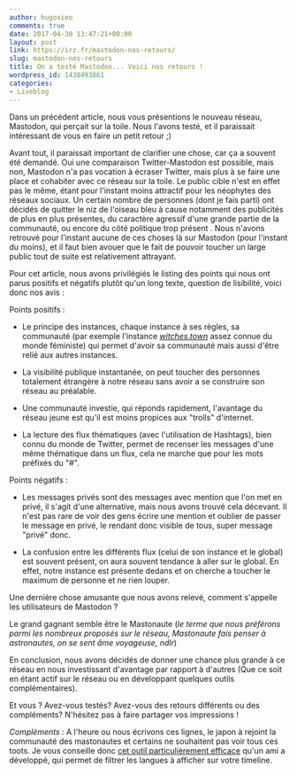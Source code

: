 ```yaml
---
author: hugosieo
comments: true
date: 2017-04-30 13:47:21+00:00
layout: post
link: https://irz.fr/mastodon-nos-retours/
slug: mastodon-nos-retours
title: On a testé Mastodon... Voici nos retours !
wordpress_id: 1438493861
categories:
- Liveblog
---
```


Dans un précédent article, nous vous présentions le nouveau réseau, Mastodon, qui perçait sur la toile. Nous l'avons testé, et il paraissait intéressant de vous en faire un petit retour ;)<!-- more -->

Avant tout, il paraissait important de clarifier une chose, car ça a souvent été demandé. Oui une comparaison Twitter-Mastodon est possible, mais non, Mastodon n'a pas vocation à écraser Twitter, mais plus à se faire une place et cohabiter avec ce réseau sur la toile. Le public cible n'est en effet pas le même, étant pour l'instant moins attractif pour les néophytes des réseaux sociaux. Un certain nombre de personnes (dont je fais parti) ont décidés de quitter le niz de l'oiseau bleu à cause notamment des publicités de plus en plus présentes, du caractère agressif d'une grande partie de la communauté, ou encore du côté politique trop présent . Nous n'avons retrouvé pour l'instant aucune de ces choses là sur Mastodon (pour l'instant du moins), et il faut bien avouer que le fait de pouvoir toucher un large public tout de suite est relativement attrayant.

Pour cet article, nous avons privilégiés le listing des points qui nous ont parus positifs et négatifs plutôt qu'un long texte, question de lisibilité, voici donc nos avis :

Points positifs :




    
  * Le principe des instances, chaque instance à ses règles, sa communauté (par exemple l'instance _[witches.town](http://witches.town)_ assez connue du monde féministe) qui permet d'avoir sa communauté mais aussi d'être relié aux autres instances.

    
  * La visibilité publique instantanée, on peut toucher des personnes totalement étrangère à notre réseau sans avoir a se construire son réseau au préalable.

    
  * Une communauté investie, qui réponds rapidement, l'avantage du réseau jeune est qu'il est moins propices aux "trolls" d'internet.

    
  * La lecture des flux thématiques (avec l'utilisation de Hashtags), bien connu du monde de Twitter, permet de recenser les messages d'une même thématique dans un flux, cela ne marche que pour les mots préfixés du "#".



Points négatifs :


    
  * Les messages privés sont des messages avec mention que l'on met en privé, il s'agit d'une alternative, mais nous avons trouvé cela décevant. Il n'est pas rare de voir des gens écrire une mention et oublier de passer le message en privé, le rendant donc visible de tous, super message "privé" donc.

    
  * La confusion entre les différents flux (celui de son instance et le global) est souvent présent, on aura souvent tendance à aller sur le global. En effet, notre instance est présente dedans et on cherche a toucher le maximum de personne et ne rien louper.



Une dernière chose amusante que nous avons relevé, comment s'appelle les utilisateurs de Mastodon ?

Le grand gagnant semble être le Mastonaute (_le terme que nous préférons parmi les nombreux proposés sur le réseau, Mastonaute fais penser à astronautes, on se sent âme voyageuse, ndlr_)

En conclusion, nous avons décidés de donner une chance plus grande à ce réseau en nous investissant d'avantage par rapport à d'autres (Que ce soit en étant actif sur le réseau ou en développant quelques outils complémentaires).

Et vous ? Avez-vous testés? Avez-vous des retours différents ou des compléments? N'hésitez pas à faire partager vos impressions !

_Compléments :_
A l'heure ou nous écrivons ces lignes, le japon à rejoint la communauté des mastonautes et certains ne souhaitent pas voir tous ces toots. Je vous conseille donc [cet outil particulièrement efficace](https://github.com/arthurlacoste/mastodon-lang-remover/) qu'un ami a développé, qui permet de filtrer les langues à afficher sur votre timeline.
